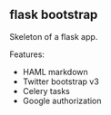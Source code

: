 flask bootstrap
---------------

Skeleton of a flask app.

Features:
- HAML markdown
- Twitter bootstrap v3
- Celery tasks
- Google authorization
